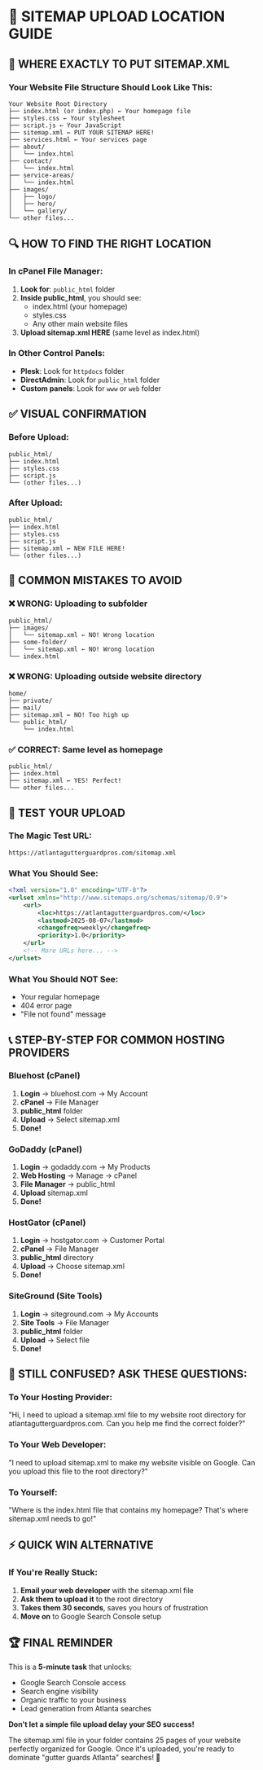 # 📂 SITEMAP UPLOAD LOCATION GUIDE

## 🎯 WHERE EXACTLY TO PUT SITEMAP.XML

### Your Website File Structure Should Look Like This:

```
Your Website Root Directory
├── index.html (or index.php) ← Your homepage file
├── styles.css ← Your stylesheet  
├── script.js ← Your JavaScript
├── sitemap.xml ← PUT YOUR SITEMAP HERE!
├── services.html ← Your services page
├── about/
│   └── index.html
├── contact/
│   └── index.html
├── service-areas/
│   └── index.html
├── images/
│   ├── logo/
│   ├── hero/
│   └── gallery/
└── other files...
```

## 🔍 HOW TO FIND THE RIGHT LOCATION

### In cPanel File Manager:
1. **Look for**: `public_html` folder
2. **Inside public_html**, you should see:
   - index.html (your homepage)
   - styles.css
   - Any other main website files
3. **Upload sitemap.xml HERE** (same level as index.html)

### In Other Control Panels:
- **Plesk**: Look for `httpdocs` folder
- **DirectAdmin**: Look for `public_html` folder  
- **Custom panels**: Look for `www` or `web` folder

## ✅ VISUAL CONFIRMATION

### Before Upload:
```
public_html/
├── index.html
├── styles.css
├── script.js
└── (other files...)
```

### After Upload:
```
public_html/
├── index.html
├── styles.css
├── script.js
├── sitemap.xml ← NEW FILE HERE!
└── (other files...)
```

## 🚨 COMMON MISTAKES TO AVOID

### ❌ WRONG: Uploading to subfolder
```
public_html/
├── images/
│   └── sitemap.xml ← NO! Wrong location
├── some-folder/
│   └── sitemap.xml ← NO! Wrong location
└── index.html
```

### ❌ WRONG: Uploading outside website directory
```
home/
├── private/
├── mail/
├── sitemap.xml ← NO! Too high up
└── public_html/
    └── index.html
```

### ✅ CORRECT: Same level as homepage
```
public_html/
├── index.html
├── sitemap.xml ← YES! Perfect!
└── other files...
```

## 🔗 TEST YOUR UPLOAD

### The Magic Test URL:
`https://atlantagutterguardpros.com/sitemap.xml`

### What You Should See:
```xml
<?xml version="1.0" encoding="UTF-8"?>
<urlset xmlns="http://www.sitemaps.org/schemas/sitemap/0.9">
    <url>
        <loc>https://atlantagutterguardpros.com/</loc>
        <lastmod>2025-08-07</lastmod>
        <changefreq>weekly</changefreq>
        <priority>1.0</priority>
    </url>
    <!-- More URLs here... -->
</urlset>
```

### What You Should NOT See:
- Your regular homepage
- 404 error page
- "File not found" message

## 📞 STEP-BY-STEP FOR COMMON HOSTING PROVIDERS

### Bluehost (cPanel)
1. **Login** → bluehost.com → My Account
2. **cPanel** → File Manager
3. **public_html** folder
4. **Upload** → Select sitemap.xml
5. **Done!**

### GoDaddy (cPanel)
1. **Login** → godaddy.com → My Products
2. **Web Hosting** → Manage → cPanel
3. **File Manager** → public_html
4. **Upload** sitemap.xml
5. **Done!**

### HostGator (cPanel)  
1. **Login** → hostgator.com → Customer Portal
2. **cPanel** → File Manager
3. **public_html** directory
4. **Upload** → Choose sitemap.xml
5. **Done!**

### SiteGround (Site Tools)
1. **Login** → siteground.com → My Accounts
2. **Site Tools** → File Manager
3. **public_html** folder
4. **Upload** → Select file
5. **Done!**

## 🎯 STILL CONFUSED? ASK THESE QUESTIONS:

### To Your Hosting Provider:
"Hi, I need to upload a sitemap.xml file to my website root directory for atlantagutterguardpros.com. Can you help me find the correct folder?"

### To Your Web Developer:
"I need to upload sitemap.xml to make my website visible on Google. Can you upload this file to the root directory?"

### To Yourself:
"Where is the index.html file that contains my homepage? That's where sitemap.xml needs to go!"

## ⚡ QUICK WIN ALTERNATIVE

### If You're Really Stuck:
1. **Email your web developer** with the sitemap.xml file
2. **Ask them to upload it** to the root directory
3. **Takes them 30 seconds**, saves you hours of frustration
4. **Move on** to Google Search Console setup

## 🏆 FINAL REMINDER

This is a **5-minute task** that unlocks:
- Google Search Console access
- Search engine visibility  
- Organic traffic to your business
- Lead generation from Atlanta searches

**Don't let a simple file upload delay your SEO success!**

The sitemap.xml file in your folder contains 25 pages of your website perfectly organized for Google. Once it's uploaded, you're ready to dominate "gutter guards Atlanta" searches! 🚀

